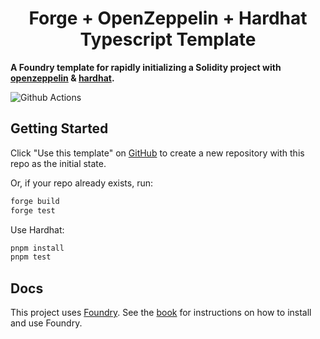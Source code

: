 # <h1 align="center"> Forge + OpenZeppelin + Hardhat Typescript Template </h1>

**A Foundry template for rapidly initializing a Solidity project with [openzeppelin](https://github.com/OpenZeppelin/openzeppelin-contracts) & [hardhat](https://github.com/NomicFoundation/hardhat).**

![Github Actions](https://github.com/coolcode/forge-openzeppelin-hardhat-ts-template/workflows/CI/badge.svg)

## Getting Started

Click "Use this template" on [GitHub](https://github.com/coolcode/forge-openzeppelin-hardhat-ts-template) to create a new repository with this repo as the initial state.

Or, if your repo already exists, run:
```sh
forge build
forge test
```

Use Hardhat:
```sh
pnpm install
pnpm test
```

## Docs

This project uses [Foundry](https://getfoundry.sh). See the [book](https://book.getfoundry.sh/getting-started/installation.html) for instructions on how to install and use Foundry.
